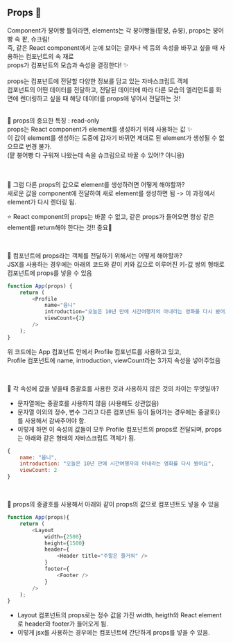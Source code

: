 ## Props 🧇
Component가 붕어빵 틀이라면, elements는 각 붕어빵들(팥붕, 슈붕), props는 붕어빵 속 팥, 슈크림!
<br />
즉, 같은 React component에서 눈에 보이는 글자나 색 등의 속성을 바꾸고 싶을 때 사용하는 컴포넌트의 속 재료
<br />
props가 컴포넌트의 모습과 속성을 결정한다! ✨ 
<br /><br />
props는 컴포넌트에 전달할 다양한 정보를 담고 있는 자바스크립트 객체
<br />
컴포넌트의 어떤 데이터를 전달하고, 전달된 데이터에 따라 다른 모습의 엘리먼트를 화면에 렌더링하고 싶을 때 해당 데이터를 props에 넣어서 전달하는 것!

<br />
📌 props의 중요한 특징 : read-only 
<br />
props는 React component가 element를 생성하기 위해 사용하는 값 ✨
<br />
이 값이 element를 생성하는 도중에 갑자기 바뀌면 제대로 된 element가 생성될 수 없으므로 변경 불가. 
<br />
(팥 붕어빵 다 구워져 나왔는데 속을 슈크림으로 바꿀 수 있어!? 아니옹)

<br /><br />
📌 그럼 다른 props의 값으로 element를 생성하려면 어떻게 해야할까?
<br />
새로운 값을 component에 전달하여 새로 element를 생성하면 됨 -> 이 과정에서 element가 다시 렌더링 됨. 

⭐ React component의 props는 바꿀 수 없고, 같은 props가 들어오면 항상 같은 element를 return해야 한다는 것!! 중요💯

<br />

📌 컴포넌트에 props라는 객체를 전달하기 위해서는 어떻게 해야할까?
<br />
JSX를 사용하는 경우에는 아래의 코드와 같이 키와 값으로 이루어진 키-값 쌍의 형태로 컴포넌트에 props를 넣을 수 있음
```javascript
function App(props) {
    return (
        <Profile
            name="윰니"
            introduction="오늘은 10년 만에 시간여행자의 아내라는 영화를 다시 봤어요"
            viewCount={2}
        />
    );
}
```
위 코드에는 App 컴포넌트 안에서 Profile 컴포넌트를 사용하고 있고,
<br />
Profile 컴포넌트에 name, introduction, viewCount라는 3가지 속성을 넣어주었음

<br />

📌 각 속성에 값을 넣을때 중괄호를 사용한 것과 사용하지 않은 것의 차이는 무엇일까?
- 문자열에는 중괄호를 사용하지 않음 (사용해도 상관없음)
- 문자열 이외의 정수, 변수 그리고 다른 컴포넌트 등이 들어가는 경우에는 중괄호{}를 사용해서 감싸주어야 함. 
- 이렇게 하면 이 속성의 값들이 모두 Profile 컴포넌트의 props로 전달되며, props는 아래와 같은 형태의 자바스크립트 객체가 됨. 

```javascript
{
    name: "윰니",
    introduction: "오늘은 10년 만에 시간여행자의 아내라는 영화를 다시 봤어요",
    viewCount: 2
}
```

<br />

📌 props의 중괄호를 사용해서 아래와 같이 props의 값으로 컴포넌트도 넣을 수 있음

```javascript
function App(props){
    return (
        <Layout
            width={2500}
            height={1500}
            header={
                <Header title="주말은 즐거워" />
            }
            footer={
                <Footer />
            }
        />
    );
}
```
- Layout 컴포넌트의 props로는 정수 값을 가진 width, heigth와 React element로 header와 footer가 들어오게 됨. 
- 이렇게 jsx를 사용하는 경우에는 컴포넌트에 간단하게 props를 넣을 수 있음. 